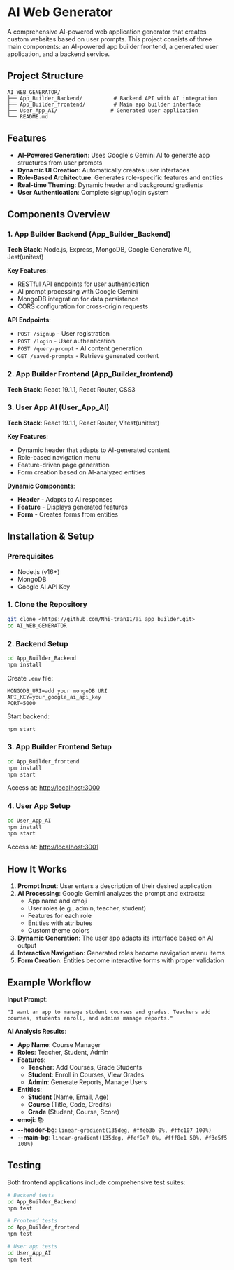 # AI Web Generator

A comprehensive AI-powered web application generator that creates custom websites based on user prompts. This project consists of three main components: an AI-powered app builder frontend, a generated user application, and a backend service.

## Project Structure

```
AI_WEB_GENERATOR/
├── App_Builder_Backend/          # Backend API with AI integration
├── App_Builder_frontend/         # Main app builder interface
├── User_App_AI/                 # Generated user application
└── README.md
```

## Features

- **AI-Powered Generation**: Uses Google's Gemini AI to generate app structures from user prompts
- **Dynamic UI Creation**: Automatically creates user interfaces 
- **Role-Based Architecture**: Generates role-specific features and entities
- **Real-time Theming**: Dynamic header and background gradients
- **User Authentication**: Complete signup/login system


##  Components Overview

### 1. App Builder Backend (App_Builder_Backend)

**Tech Stack**: Node.js, Express, MongoDB, Google Generative AI, Jest(unitest)

**Key Features**:
- RESTful API endpoints for user authentication
- AI prompt processing with Google Gemini
- MongoDB integration for data persistence
- CORS configuration for cross-origin requests

**API Endpoints**:
- `POST /signup` - User registration
- `POST /login` - User authentication  
- `POST /query-prompt` - AI content generation
- `GET /saved-prompts` - Retrieve generated content

### 2. App Builder Frontend (App_Builder_frontend)

**Tech Stack**: React 19.1.1, React Router, CSS3

### 3. User App AI (User_App_AI)

**Tech Stack**: React 19.1.1, React Router, Vitest(unitest)

**Key Features**:
- Dynamic header that adapts to AI-generated content
- Role-based navigation menu
- Feature-driven page generation
- Form creation based on AI-analyzed entities

**Dynamic Components**:
- **Header** - Adapts to AI responses
- **Feature** - Displays generated features
- **Form** - Creates forms from entities

## Installation & Setup

### Prerequisites
- Node.js (v16+)
- MongoDB
- Google AI API Key

### 1. Clone the Repository
```bash
git clone <https://github.com/Nhi-tran11/ai_app_builder.git>
cd AI_WEB_GENERATOR
```

### 2. Backend Setup
```bash
cd App_Builder_Backend
npm install
```

Create `.env` file:
```env
MONGODB_URI=add your mongoDB URI
API_KEY=your_google_ai_api_key
PORT=5000
```

Start backend:
```bash
npm start
```

### 3. App Builder Frontend Setup
```bash
cd App_Builder_frontend
npm install
npm start
```
Access at: [http://localhost:3000](http://localhost:3000)

### 4. User App Setup
```bash
cd User_App_AI
npm install
npm start
```
Access at: [http://localhost:3001](http://localhost:3001)

## How It Works

1. **Prompt Input**: User enters a description of their desired application
2. **AI Processing**: Google Gemini analyzes the prompt and extracts:
   - App name and emoji
   - User roles (e.g., admin, teacher, student)
   - Features for each role
   - Entities with attributes
   - Custom theme colors
3. **Dynamic Generation**: The user app adapts its interface based on AI output
4. **Interactive Navigation**: Generated roles become navigation menu items
5. **Form Creation**: Entities become interactive forms with proper validation

## Example Workflow

**Input Prompt**: 
```
"I want an app to manage student courses and grades. Teachers add courses, students enroll, and admins manage reports."
```

**AI Analysis Results**:
- **App Name**: Course Manager  
- **Roles**: Teacher, Student, Admin  
- **Features**:  
  - **Teacher**: Add Courses, Grade Students  
  - **Student**: Enroll in Courses, View Grades  
  - **Admin**: Generate Reports, Manage Users  
- **Entities**:  
  - **Student** (Name, Email, Age)  
  - **Course** (Title, Code, Credits)  
  - **Grade** (Student, Course, Score)  
- **emoji**: 📚  
- **--header-bg**: `linear-gradient(135deg, #ffeb3b 0%, #ffc107 100%)`  
- **--main-bg**: `linear-gradient(135deg, #fef9e7 0%, #fff8e1 50%, #f3e5f5 100%)`  

## Testing

Both frontend applications include comprehensive test suites:

```bash
# Backend tests
cd App_Builder_Backend
npm test

# Frontend tests  
cd App_Builder_frontend
npm test

# User app tests
cd User_App_AI  
npm test
```

